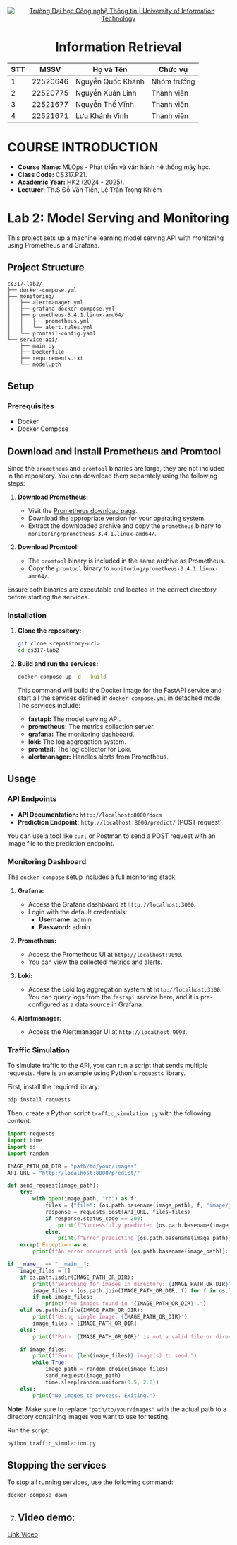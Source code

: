 <!-- Banner -->
<p align="center">
  <a href="https://www.uit.edu.vn/" title="Trường Đại học Công nghệ Thông tin" style="border: none;">
    <img src="https://i.imgur.com/WmMnSRt.png" alt="Trường Đại học Công nghệ Thông tin | University of Information Technology">
  </a>
</p>

<h1 align="center"><b>Information Retrieval</b></h1>

<div align="center">
  <table>
    <thead>
      <tr>
        <th>STT</th>
        <th>MSSV</th>
        <th>Họ và Tên</th>
        <th>Chức vụ</th>
      </tr>
    </thead>
    <tbody>
      <tr>
        <td>1</td>
        <td>22520646</td>
        <td>Nguyễn Quốc Khánh</td>
        <td>Nhóm trưởng</td>
      </tr>
      <tr>
        <td>2</td>
        <td>22520775</td>
        <td>Nguyễn Xuân Linh</td>
        <td>Thành viên</td>
      </tr>
      <tr>
        <td>3</td>
        <td>22521677</td>
        <td>Nguyễn Thế Vĩnh</td>
        <td>Thành viên</td>
      </tr>
      <tr>
        <td>4</td>
        <td>22521671</td>
        <td>Lưu Khánh Vinh</td>
        <td>Thành viên</td>
      </tr>
    </tbody>
  </table>
</div>

# COURSE INTRODUCTION
* **Course Name:** MLOps - Phát triển và vận hành hệ thống máy học.
* **Class Code:** CS317.P21.
* **Academic Year:** HK2 (2024 - 2025).
* **Lecturer**: Th.S Đỗ Văn Tiến, Lê Trần Trọng Khiêm

# Lab 2: Model Serving and Monitoring

This project sets up a machine learning model serving API with monitoring using Prometheus and Grafana.

## Project Structure

```
cs317-lab2/
├── docker-compose.yml
├── monitoring/
│   ├── alertmanager.yml
│   ├── grafana-docker-compose.yml
│   ├── prometheus-3.4.1.linux-amd64/
│   │   ├── prometheus.yml
│   │   └── alert.rules.yml
│   └── promtail-config.yaml
└── service-api/
    ├── main.py
    ├── Dockerfile
    ├── requirements.txt
    └── model.pth
```

## Setup

### Prerequisites

*   Docker
*   Docker Compose

## Download and Install Prometheus and Promtool

Since the `prometheus` and `promtool` binaries are large, they are not included in the repository. You can download them separately using the following steps:

1. **Download Prometheus:**
   - Visit the [Prometheus download page](https://prometheus.io/download/).
   - Download the appropriate version for your operating system.
   - Extract the downloaded archive and copy the `prometheus` binary to `monitoring/prometheus-3.4.1.linux-amd64/`.

2. **Download Promtool:**
   - The `promtool` binary is included in the same archive as Prometheus.
   - Copy the `promtool` binary to `monitoring/prometheus-3.4.1.linux-amd64/`.

Ensure both binaries are executable and located in the correct directory before starting the services.

### Installation

1.  **Clone the repository:**
    ```bash
    git clone <repository-url>
    cd cs317-lab2
    ```

2.  **Build and run the services:**
    ```bash
    docker-compose up -d --build
    ```
    This command will build the Docker image for the FastAPI service and start all the services defined in `docker-compose.yml` in detached mode. The services include:
    *   **fastapi:** The model serving API.
    *   **prometheus:** The metrics collection server.
    *   **grafana:** The monitoring dashboard.
    *   **loki:** The log aggregation system.
    *   **promtail:** The log collector for Loki.
    *   **alertmanager:** Handles alerts from Prometheus.

## Usage

### API Endpoints

*   **API Documentation:** `http://localhost:8000/docs`
*   **Prediction Endpoint:** `http://localhost:8000/predict/` (POST request)

You can use a tool like `curl` or Postman to send a POST request with an image file to the prediction endpoint.

### Monitoring Dashboard

The `docker-compose` setup includes a full monitoring stack.

1.  **Grafana:**
    *   Access the Grafana dashboard at `http://localhost:3000`.
    *   Login with the default credentials:
        *   **Username:** admin
        *   **Password:** admin

2.  **Prometheus:**
    *   Access the Prometheus UI at `http://localhost:9090`.
    *   You can view the collected metrics and alerts.

3.  **Loki:**
    *   Access the Loki log aggregation system at `http://localhost:3100`. You can query logs from the `fastapi` service here, and it is pre-configured as a data source in Grafana.

4.  **Alertmanager:**
    *   Access the Alertmanager UI at `http://localhost:9093`.

### Traffic Simulation

To simulate traffic to the API, you can run a script that sends multiple requests. Here is an example using Python's `requests` library.

First, install the required library:
```bash
pip install requests
```

Then, create a Python script `traffic_simulation.py` with the following content:
```python
import requests
import time
import os
import random

IMAGE_PATH_OR_DIR = "path/to/your/images"
API_URL = "http://localhost:8000/predict/"

def send_request(image_path):
    try:
        with open(image_path, "rb") as f:
            files = {"file": (os.path.basename(image_path), f, "image/jpeg")}
            response = requests.post(API_URL, files=files)
            if response.status_code == 200:
                print(f"Successfully predicted {os.path.basename(image_path)}: {response.json()}")
            else:
                print(f"Error predicting {os.path.basename(image_path)}: {response.status_code} {response.text}")
    except Exception as e:
        print(f"An error occurred with {os.path.basename(image_path)}: {e}")

if __name__ == "__main__":
    image_files = []
    if os.path.isdir(IMAGE_PATH_OR_DIR):
        print(f"Searching for images in directory: {IMAGE_PATH_OR_DIR}")
        image_files = [os.path.join(IMAGE_PATH_OR_DIR, f) for f in os.listdir(IMAGE_PATH_OR_DIR) if f.lower().endswith(('png', 'jpg', 'jpeg'))]
        if not image_files:
            print(f"No images found in '{IMAGE_PATH_OR_DIR}'.")
    elif os.path.isfile(IMAGE_PATH_OR_DIR):
        print(f"Using single image: {IMAGE_PATH_OR_DIR}")
        image_files = [IMAGE_PATH_OR_DIR]
    else:
        print(f"Path '{IMAGE_PATH_OR_DIR}' is not a valid file or directory.")

    if image_files:
        print(f"Found {len(image_files)} image(s) to send.")
        while True:
            image_path = random.choice(image_files)
            send_request(image_path)
            time.sleep(random.uniform(0.5, 2.0))
    else:
        print("No images to process. Exiting.") 
```
**Note:** Make sure to replace `"path/to/your/images"` with the actual path to a directory containing images you want to use for testing.

Run the script:
```bash
python traffic_simulation.py
```

## Stopping the services

To stop all running services, use the following command:
```bash
docker-compose down
```

7. ## Video demo:

[Link Video](https://drive.google.com/file/d/1DJ9JjSqxwKapUK1miyIhpDYmi2py5kIC/view)

